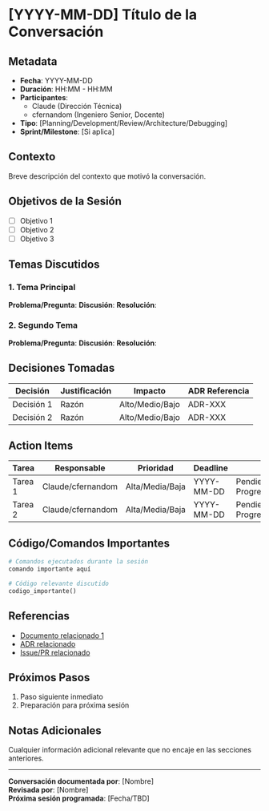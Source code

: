 # [YYYY-MM-DD] Título de la Conversación

## Metadata
- **Fecha**: YYYY-MM-DD
- **Duración**: HH:MM - HH:MM
- **Participantes**: 
  - Claude (Dirección Técnica)
  - cfernandom (Ingeniero Senior, Docente)
- **Tipo**: [Planning/Development/Review/Architecture/Debugging]
- **Sprint/Milestone**: [Si aplica]

## Contexto
Breve descripción del contexto que motivó la conversación.

## Objetivos de la Sesión
- [ ] Objetivo 1
- [ ] Objetivo 2
- [ ] Objetivo 3

## Temas Discutidos

### 1. Tema Principal
**Problema/Pregunta**: 
**Discusión**: 
**Resolución**: 

### 2. Segundo Tema
**Problema/Pregunta**: 
**Discusión**: 
**Resolución**: 

## Decisiones Tomadas

| Decisión | Justificación | Impacto | ADR Referencia |
|----------|---------------|---------|----------------|
| Decisión 1 | Razón | Alto/Medio/Bajo | ADR-XXX |
| Decisión 2 | Razón | Alto/Medio/Bajo | ADR-XXX |

## Action Items

| Tarea | Responsable | Prioridad | Deadline | Estado |
|-------|-------------|-----------|----------|--------|
| Tarea 1 | Claude/cfernandom | Alta/Media/Baja | YYYY-MM-DD | Pendiente/En Progreso/Completado |
| Tarea 2 | Claude/cfernandom | Alta/Media/Baja | YYYY-MM-DD | Pendiente/En Progreso/Completado |

## Código/Comandos Importantes

```bash
# Comandos ejecutados durante la sesión
comando importante aquí
```

```python
# Código relevante discutido
codigo_importante()
```

## Referencias
- [Documento relacionado 1](../path/to/doc.md)
- [ADR relacionado](../decisions/adr-xxx.md)
- [Issue/PR relacionado](#)

## Próximos Pasos
1. Paso siguiente inmediato
2. Preparación para próxima sesión

## Notas Adicionales
Cualquier información adicional relevante que no encaje en las secciones anteriores.

---
**Conversación documentada por**: [Nombre]  
**Revisada por**: [Nombre]  
**Próxima sesión programada**: [Fecha/TBD]